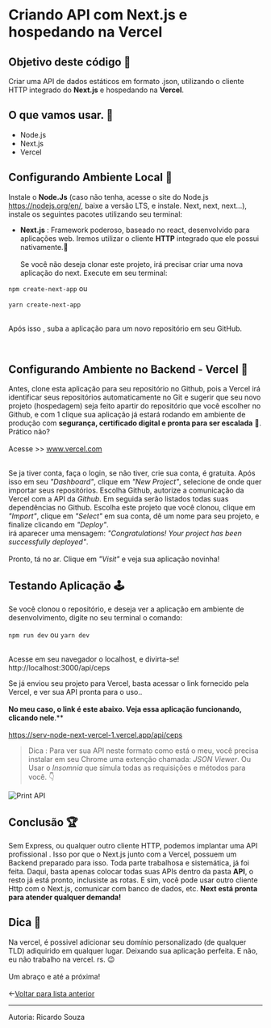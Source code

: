 # Criando API com Next.js e hospedando na Vercel
## Objetivo deste código 🎯
Criar uma API de dados estáticos em formato .json, utilizando o cliente HTTP integrado do **Next.js** e hospedando na **Vercel**. 

## O que vamos usar. 🧰
- Node.js 
- Next.js 
- Vercel


## Configurando Ambiente Local 📗
 Instale o **Node.Js** (caso não tenha, acesse o site do Node.js https://nodejs.org/en/, baixe a versão LTS, e instale. Next, next, next...), instale os seguintes pacotes utilizando seu terminal:


* **Next.js** : Framework poderoso, baseado no react, desenvolvido para aplicações web. Iremos utilizar o cliente **HTTP** integrado que ele possui nativamente.🤯<br> <br>
Se você não deseja clonar este projeto, irá precisar criar uma nova aplicação do next. Execute em seu terminal:

`npm create-next-app` ou<br> <br>
`yarn create-next-app`<br> <br>

Após isso , suba a aplicação para um novo repositório em seu GitHub.



<br>

## Configurando Ambiente no Backend - Vercel 📕
Antes, clone esta aplicação para seu repositório no Github, pois a Vercel irá identificar seus repositórios automaticamente no Git e sugerir que seu novo projeto (hospedagem) seja feito apartir do repositório que você escolher no Github, e com 1 clique sua aplicação já estará rodando em ambiente de produção com **segurança, certificado digital e pronta para ser escalada** 🤯. Prático não?<br><br>
Acesse >> www.vercel.com <br><br>

Se ja tiver conta, faça o login, se não tiver, crie sua conta, é gratuita. Após isso em seu *"Dashboard"*, clique em *"New Project"*, selecione de onde quer importar seus repositórios. Escolha Github, autorize a comunicação da Vercel com a API da *Github*. Em seguida serão listados todas suas dependências no Github. Escolha este projeto que você clonou, clique em *"Import"*, clique em *"Select"* em sua conta, dê um nome para seu projeto, e finalize clicando em *"Deploy"*. <br> irá aparecer uma mensagem: *"Congratulations! Your project has been successfully deployed"*.<br><br>
Pronto, tá no ar. Clique em *"Visit"* e veja sua aplicação novinha!


## Testando Aplicação 🕹

Se você clonou o repositório, e deseja ver a aplicação em ambiente de desenvolvimento, digite no seu terminal o comando: <br> <br>
`npm run dev` ou `yarn dev` <br><br>

Acesse em seu navegador o localhost, e divirta-se!<br> 
http://localhost:3000/api/ceps<br>

Se já enviou seu projeto para Vercel, basta acessar o link fornecido pela Vercel, e ver sua API pronta para o uso.. <br><br>
**No meu caso, o link é este abaixo. Veja essa aplicação funcionando, clicando nele**.** <br> <br>
https://serv-node-next-vercel-1.vercel.app/api/ceps<br>

>Dica : Para ver sua API neste formato como está o meu, você precisa instalar em seu Chrome uma extenção chamada:  *JSON Viewer*. Ou Usar o *Insomnia* que simula todas as requisições e métodos para você. 👇<br>


![Print API](https://serv-node-next-vercel-1.vercel.app/api_next.PNG)

## Conclusão 🏆
Sem Express, ou qualquer outro cliente HTTP, podemos implantar uma API profissional . Isso por que o Next.js junto com a Vercel, possuem um Backend preparado para isso. Toda parte trabalhosa  e sistemática, já foi feita. Daqui, basta apenas colocar todas suas APIs dentro da pasta **API**, o resto já está pronto, inclusiste as rotas. E sim, você pode usar outro cliente Http com o Next.js, comunicar com banco de dados, etc. **Next está pronta para atender qualquer demanda!**



## Dica 📌
Na vercel, é possivel adicionar seu domínio personalizado (de qualquer TLD) adiquirido em qualquer lugar. Deixando sua aplicação perfeita. E não, eu não trabalho na vercel. rs. 😉 <br><br> Um abraço e até a próxima!<br><br>
←[Voltar para lista anterior](https://github.com/ricardaonao/APIs)
____________________________________________________________________
Autoria: Ricardo Souza 
